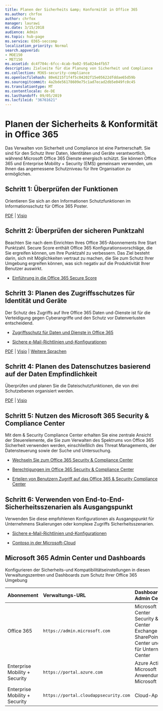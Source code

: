 ```yaml
---
title: Planen der Sicherheits &amp; Konformität in Office 365
ms.author: chrfox
author: chrfox
manager: laurawi
ms.date: 3/15/2018
audience: Admin
ms.topic: hub-page
ms.service: O365-seccomp
localization_priority: Normal
search.appverid:
- MOE150
- MET150
ms.assetid: dc4f704c-6fcc-4cab-9a02-95a824e4fb57
description: Zielseite für die Planung von Sicherheit und Compliance
ms.collection: M365-security-compliance
ms.openlocfilehash: 80e6215f1f4f5c04202f15e05622dfddae65d59b
ms.sourcegitcommit: 4a2bde56178609e75c1ad7ecad2db5e049fc0c45
ms.translationtype: MT
ms.contentlocale: de-DE
ms.lasthandoff: 09/05/2019
ms.locfileid: "36761621"
---
```

# <a name="plan-for-security-amp-compliance-in-office-365"></a>Planen der Sicherheits &amp; Konformität in Office 365

Das Verwalten von Sicherheit und Compliance ist eine Partnerschaft. Sie sind für den Schutz Ihrer Daten, Identitäten und Geräte verantwortlich, während Microsoft Office 365 Dienste energisch schützt. Sie können Office 365 und Enterprise Mobility + Security (EMS) gemeinsam verwenden, um Ihnen das angemessene Schutzniveau für Ihre Organisation zu ermöglichen.
  
## <a name="step-1-review-capabilities"></a>Schritt 1: Überprüfen der Funktionen

Orientieren Sie sich an den Informationen Schutzfunktionen im Informationsschutz für Office 365 Poster. 
  
[PDF](https://download.microsoft.com/download/2/3/D/23D91386-8349-4F7A-9470-FD5AED861F16/MSFT_cloud_architecture_informationprotection.pdf) | [Visio](https://download.microsoft.com/download/2/3/D/23D91386-8349-4F7A-9470-FD5AED861F16/MSFT_cloud_architecture_informationprotection.vsd)
  
## <a name="step-2-check-your-secure-score"></a>Schritt 2: Überprüfen der sicheren Punktzahl

Beachten Sie nach dem Einrichten Ihres Office 365-Abonnements Ihre Start Punktzahl. Secure Score enthält Office 365 Konfigurationsvorschläge, die Sie ergreifen können, um Ihre Punktzahl zu verbessern. Das Ziel besteht darin, sich mit Möglichkeiten vertraut zu machen, die Sie zum Schutz Ihrer Umgebung ergreifen können, was sich negativ auf die Produktivität Ihrer Benutzer auswirkt.
  
- [Einführung in die Office 365 Secure Score](microsoft-secure-score.md)
    
## <a name="step-3-plan-access-protection-for-identity-and-devices"></a>Schritt 3: Planen des Zugriffsschutzes für Identität und Geräte

Der Schutz des Zugriffs auf Ihre Office 365 Daten und-Dienste ist für die Verteidigung gegen Cyberangriffe und den Schutz vor Datenverlusten entscheidend.
  
- [Zugriffsschutz für Daten und Dienste in Office 365](protect-access-to-data-and-services.md)
    
- [Sichere e-Mail-Richtlinien und-Konfigurationen](https://docs.microsoft.com/microsoft-365/enterprise/secure-email-recommended-policies)
    
[PDF](https://go.microsoft.com/fwlink/p/?linkid=841656) | [Visio](https://go.microsoft.com/fwlink/p/?linkid=841657) | [Weitere Sprachen](https://www.microsoft.com/download/details.aspx?id=55032)
  
## <a name="step-4-plan-data-protection-based-on-data-sensitivity"></a>Schritt 4: Planen des Datenschutzes basierend auf der Daten Empfindlichkeit

Überprüfen und planen Sie die Dateischutzfunktionen, die von drei Schutzebenen organisiert werden.
  
[PDF](http://download.microsoft.com/download/7/8/9/789645A5-BD10-4541-BC33-F8D1EFF5E911/MSFT_cloud_architecture_O365%20file%20protection.pdf) | [Visio](http://download.microsoft.com/download/7/8/9/789645A5-BD10-4541-BC33-F8D1EFF5E911/MSFT_cloud_architecture_O365%20file%20protection.vsdx)
  
## <a name="step-5-leverage-the-microsoft-365-security-amp-compliance-center"></a>Schritt 5: Nutzen des Microsoft 365 Security &amp; Compliance Center

Mit dem &amp; Security Compliance Center erhalten Sie eine zentrale Ansicht der Steuerelemente, die Sie zum Verwalten des Spektrums von Office 365 Sicherheit verwenden werden, einschließlich des Threat Managements, der Datensteuerung sowie der Suche und Untersuchung. 
  
- [Wechseln Sie zum Office 365 Security &amp; Compliance Center](go-to-the-securitycompliance-center.md)
    
- [Berechtigungen im Office 365 Security &amp; Compliance Center](permissions-in-the-security-and-compliance-center.md)
    
- [Erteilen von Benutzern Zugriff auf das Office 365 &amp; Security Compliance Center](grant-access-to-the-security-and-compliance-center.md)
    
## <a name="step-6-use-end-to-end-security-scenarios-as-starting-points"></a>Schritt 6: Verwenden von End-to-End-Sicherheitsszenarien als Ausgangspunkt

Verwenden Sie diese empfohlenen Konfigurationen als Ausgangspunkt für Unternehmens Skalierungen oder komplexe Zugriffs Sicherheitsszenarien.
  
- [Sichere e-Mail-Richtlinien und-Konfigurationen](https://docs.microsoft.com/microsoft-365/enterprise/secure-email-recommended-policies)
    
- [Contoso in der Microsoft-Cloud](http://aka.ms/cloudarchcontoso)
    
## <a name="microsoft-365-admin-centers-and-dashboards"></a>Microsoft 365 Admin Center und Dashboards

Konfigurieren der Sicherheits-und Kompatibilitätseinstellungen in diesen Verwaltungszentren und Dashboards zum Schutz Ihrer Office 365 Umgebung
  
|**Abonnement**|**Verwaltungs-URL**|**Dashboards und Admin Center**|
|:-----|:-----|:-----|
|Office 365  <br/> |`https://admin.microsoft.com`  <br/> | Microsoft 365 Admin Center  <br/>  Security &amp; Compliance Center  <br/>  Exchange Admin Center  <br/>  SharePoint Admin Center und OneDrive für Unternehmen Admin Center  <br/> |
|Enterprise Mobility + Security  <br/> |`https://portal.azure.com`  <br/> | Azure Active Directory  <br/>  Microsoft Mobile-Anwendungsverwaltung  <br/>  Microsoft Intune  <br/> |
|Enterprise Mobility + Security  <br/> |`https://portal.cloudappsecurity.com`  <br/> | Cloud-App-Sicherheit  <br/> |
   

